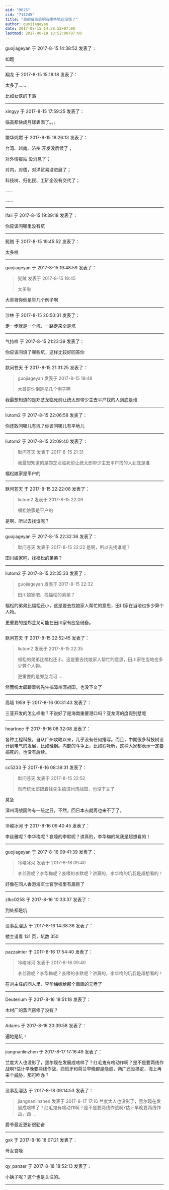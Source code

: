 ```yaml
---
aid: "9025"
zid: "714245"
title: "目前临高启明有哪些坑还没填？"
author: guojiageyan
date: 2017-08-15 14:38:52+07:00
lastmod: 2017-08-18 18:52:00+07:00
---
```


guojiageyan 于 2017-8-15 14:38:52 发表了：

如题

---

翔龙 于 2017-8-15 15:18:18 发表了：

太多了……

比如女侠的下落

---

xingyy 于 2017-8-15 17:59:25 发表了：

临高都快成月球表面了。。。

---

繁华烬燃 于 2017-8-15 18:26:13 发表了：

台湾、越南、济州 开发没后续了；

对外情报站 没消息了；

对内，对倭，对洋贸易没进展了；

科技树、归化民、工矿企没有交代了；

……

……

---

ifaii 于 2017-8-15 19:39:18 发表了：

你应该问哪里没有坑

---

髡贼 于 2017-8-15 19:45:52 发表了：

太多啦

---

guojiageyan 于 2017-8-15 19:48:59 发表了：

> 髡贼 发表于 2017-8-15 19:45
>
> 太多啦

大哥哥你倒是举几个例子啊

---

沙林 于 2017-8-15 20:50:31 发表了：

走一步就是一个坑，一路走来全是坑

---

气持样 于 2017-8-15 21:23:39 发表了：

你应该问填了哪些坑，这样比较好回答你

---

默问苍天 于 2017-8-15 21:31:25 发表了：

> guojiageyan 发表于 2017-8-15 19:48
>
> 大哥哥你倒是举几个例子啊

我最想知道的是郑芝龙临死前让统太郎带少主去平户找的人到底是谁

---

liutom2 于 2017-8-15 22:06:58 发表了：

你还敢问哪儿有坑？你该问哪儿有平地儿

---

liutom2 于 2017-8-15 22:09:40 发表了：

> 默问苍天 发表于 2017-8-15 21:31
>
> 我最想知道的是郑芝龙临死前让统太郎带少主去平户找的人到底是谁

福松娘家是平户的

---

默问苍天 于 2017-8-15 22:22:08 发表了：

> liutom2 发表于 2017-8-15 22:09
>
> 福松娘家是平户的

是啊，所以去找谁呢？

---

guojiageyan 于 2017-8-15 22:32:36 发表了：

> 默问苍天 发表于 2017-8-15 22:22 是啊，所以去找谁呢？

田川娘家吧，找福松的弟弟？

---

liutom2 于 2017-8-15 22:35:33 发表了：

> guojiageyan 发表于 2017-8-15 22:32
>
> 田川娘家吧，找福松的弟弟？

福松的弟弟比福松还小，这是要去找娘家人帮忙的意思，田川家在当地也多少算个人物。

更重要的是郑芝龙可能在田川家有应急储备。

---

默问苍天 于 2017-8-15 22:52:45 发表了：

> liutom2 发表于 2017-8-15 22:35
>
> 福松的弟弟比福松还小，这是要去找娘家人帮忙的意思，田川家在当地也多少算个人物。
>
> 更重要的是郑芝龙可 ...

然而统太郎跟着钱先生搞漳州湾战国，也没下文了

---

高墙 1959 于 2017-8-16 00:31:43 发表了：

三亚开发的怎么样啦？不说好了是海南重要港口吗？亚龙湾的度假别墅呢

---

heartnee 于 2017-8-16 08:32:08 发表了：

各种工程科技，自从广州攻略以来，几乎没有任何描写。而且，中期很多科技树设计到电气的发展，比如硅钢。内部的斗争上，比如程咏昕，这种大家都表示一定要搞死的，也没有后续。

---

cc5233 于 2017-8-16 08:39:31 发表了：

> 默问苍天 发表于 2017-8-15 22:52
>
> 然而统太郎跟着钱先生搞漳州湾战国，也没下文了

莫急

漳州湾战国终有一统之日，不然，回日本去就再也来不了了。

---

冷峻冰河 于 2017-8-16 09:40:45 发表了：

李丝雅呢？李华梅呢？哀嚎的李默呢？讲真的，李华梅的坑我是超想看的！

---

guojiageyan 于 2017-8-16 09:41:39 发表了：

> 冷峻冰河 发表于 2017-8-16 09:40
>
> 李丝雅呢？李华梅呢？哀嚎的李默呢？讲真的，李华梅的坑我是超想看的！

好像在同人香港海军士官学校里有眉目了

---

zlbc0258 于 2017-8-16 10:33:37 发表了：

到处都是坑

---

没事乱溜达 于 2017-8-16 14:38:36 发表了：

楼主请看 131 页，坑数 350

---

pazzainter 于 2017-8-16 17:54:40 发表了：

> 冷峻冰河 发表于 2017-8-16 09:40
>
> 李丝雅呢？李华梅呢？哀嚎的李默呢？讲真的，李华梅的坑我是超想看的！

在刘主任的同人里，李华梅嫁给那个画画的元老了

---

Deuterium 于 2017-8-16 18:51:18 发表了：

木材厂的蒸汽窑修了没有？

---

Adams 于 2017-8-16 20:39:58 发表了：

遍地是坑！

---

jiangnanlinzhen 于 2017-8-17 17:16:49 发表了：

兰度大人也没影了，黑尔现在发展成啥样了？红毛鬼有啥动作啊？是不是要两线作战啊?估计早晚要两线作战，西班牙和荷兰早晚都是隐患，两广还没搞定，海上再来个威胁，那可咋办？

---

没事乱溜达 于 2017-8-18 09:14:53 发表了：

> jiangnanlinzhen 发表于 2017-8-17 17:16 兰度大人也没影了，黑尔现在发展成啥样了？红毛鬼有啥动作啊？是不是要两线作战啊?估计早晚要两线作战，西 ...

爵爷最近更新很勤奋

---

gxk 于 2017-8-18 18:07:21 发表了：

母女哀嚎

---

qy_panzer 于 2017-8-18 18:52:13 发表了：

小姨子呢？这个也是关注的。

---
